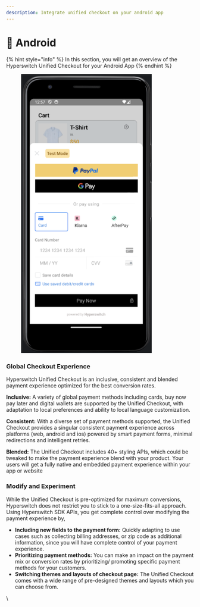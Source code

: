 ```yaml
---
description: Integrate unified checkout on your android app
---
```


# 📱 Android

{% hint style="info" %}
In this section, you will get an overview of the Hyperswitch Unified Checkout for your Android App
{% endhint %}

<figure><img src="../../../.gitbook/assets/Screenshot 2023-12-05 at 1.45.03 PM.png" alt="" width="351"><figcaption></figcaption></figure>

### Global Checkout Experience <a href="#global-checkout-experience" id="global-checkout-experience"></a>

Hyperswitch Unified Checkout is an inclusive, consistent and blended payment experience optimized for the best conversion rates.

**Inclusive:** A variety of global payment methods including cards, buy now pay later and digital wallets are supported by the Unified Checkout, with adaptation to local preferences and ability to local language customization.

**Consistent:** With a diverse set of payment methods supported, the Unified Checkout provides a singular consistent payment experience across platforms (web, android and ios) powered by smart payment forms, minimal redirections and intelligent retries.

**Blended:** The Unified Checkout includes 40+ styling APIs, which could be tweaked to make the payment experience blend with your product. Your users will get a fully native and embedded payment experience within your app or website



### Modify and Experiment <a href="#modify-and-experiment" id="modify-and-experiment"></a>

While the Unified Checkout is pre-optimized for maximum conversions, Hyperswitch does not restrict you to stick to a one-size-fits-all approach. Using Hyperswitch SDK APIs, you get complete control over modifying the payment experience by,

* **Including new fields to the payment form:** Quickly adapting to use cases such as collecting billing addresses, or zip code as additional information, since you will have complete control of your payment experience.
* **Prioritizing payment methods:** You can make an impact on the payment mix or conversion rates by prioritizing/ promoting specific payment methods for your customers.
* **Switching themes and layouts of checkout page:** The Unified Checkout comes with a wide range of pre-designed themes and layouts which you can choose from.

\
